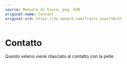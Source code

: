 ```yaml
---
source: Manuale di Gioco, pag. 630
original-name: Contact
original-srd: https://2e.aonprd.com/Traits.aspx?ID=37
---
```


# Contatto

Questo veleno viene rilasciato al contatto con la pelle.
